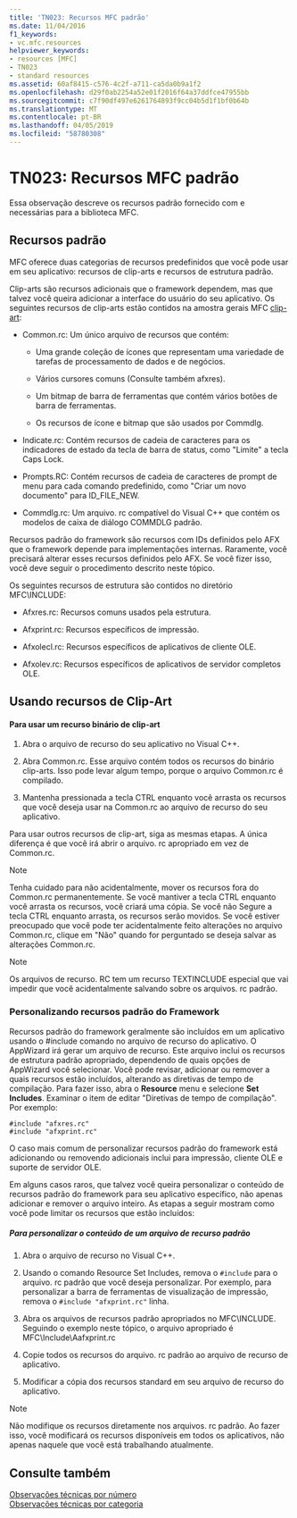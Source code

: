 ```yaml
---
title: 'TN023: Recursos MFC padrão'
ms.date: 11/04/2016
f1_keywords:
- vc.mfc.resources
helpviewer_keywords:
- resources [MFC]
- TN023
- standard resources
ms.assetid: 60af8415-c576-4c2f-a711-ca5da0b9a1f2
ms.openlocfilehash: d29f0ab2254a52e01f2016f64a37ddfce47955bb
ms.sourcegitcommit: c7f90df497e6261764893f9cc04b5d1f1bf0b64b
ms.translationtype: MT
ms.contentlocale: pt-BR
ms.lasthandoff: 04/05/2019
ms.locfileid: "58780308"
---
```

# <a name="tn023-standard-mfc-resources"></a>TN023: Recursos MFC padrão

Essa observação descreve os recursos padrão fornecido com e necessárias para a biblioteca MFC.

## <a name="standard-resources"></a>Recursos padrão

MFC oferece duas categorias de recursos predefinidos que você pode usar em seu aplicativo: recursos de clip-arts e recursos de estrutura padrão.

Clip-arts são recursos adicionais que o framework dependem, mas que talvez você queira adicionar a interface do usuário do seu aplicativo. Os seguintes recursos de clip-arts estão contidos na amostra gerais MFC [clip-art](../overview/visual-cpp-samples.md):

- Common.rc: Um único arquivo de recursos que contém:

   - Uma grande coleção de ícones que representam uma variedade de tarefas de processamento de dados e de negócios.

   - Vários cursores comuns (Consulte também afxres).

   - Um bitmap de barra de ferramentas que contém vários botões de barra de ferramentas.

   - Os recursos de ícone e bitmap que são usados por Commdlg.

- Indicate.rc: Contém recursos de cadeia de caracteres para os indicadores de estado da tecla de barra de status, como "Limite" a tecla Caps Lock.

- Prompts.RC: Contém recursos de cadeia de caracteres de prompt de menu para cada comando predefinido, como "Criar um novo documento" para ID_FILE_NEW.

- Commdlg.rc: Um arquivo. rc compatível do Visual C++ que contém os modelos de caixa de diálogo COMMDLG padrão.

Recursos padrão do framework são recursos com IDs definidos pelo AFX que o framework depende para implementações internas. Raramente, você precisará alterar esses recursos definidos pelo AFX. Se você fizer isso, você deve seguir o procedimento descrito neste tópico.

Os seguintes recursos de estrutura são contidos no diretório MFC\INCLUDE:

- Afxres.rc: Recursos comuns usados pela estrutura.

- Afxprint.rc: Recursos específicos de impressão.

- Afxolecl.rc: Recursos específicos de aplicativos de cliente OLE.

- Afxolev.rc: Recursos específicos de aplicativos de servidor completos OLE.

## <a name="using-clip-art-resources"></a>Usando recursos de Clip-Art

#### <a name="to-use-a-clip-art-binary-resource"></a>Para usar um recurso binário de clip-art

1. Abra o arquivo de recurso do seu aplicativo no Visual C++.

1. Abra Common.rc. Esse arquivo contém todos os recursos do binário clip-arts. Isso pode levar algum tempo, porque o arquivo Common.rc é compilado.

1. Mantenha pressionada a tecla CTRL enquanto você arrasta os recursos que você deseja usar na Common.rc ao arquivo de recurso do seu aplicativo.

Para usar outros recursos de clip-art, siga as mesmas etapas. A única diferença é que você irá abrir o arquivo. rc apropriado em vez de Common.rc.

> [!NOTE]
>  Tenha cuidado para não acidentalmente, mover os recursos fora do Common.rc permanentemente. Se você mantiver a tecla CTRL enquanto você arrasta os recursos, você criará uma cópia. Se você não Segure a tecla CTRL enquanto arrasta, os recursos serão movidos. Se você estiver preocupado que você pode ter acidentalmente feito alterações no arquivo Common.rc, clique em "Não" quando for perguntado se deseja salvar as alterações Common.rc.

> [!NOTE]
>  Os arquivos de recurso. RC tem um recurso TEXTINCLUDE especial que vai impedir que você acidentalmente salvando sobre os arquivos. rc padrão.

### <a name="customizing-standard-framework-resources"></a>Personalizando recursos padrão do Framework

Recursos padrão do framework geralmente são incluídos em um aplicativo usando o #include comando no arquivo de recurso do aplicativo. O AppWizard irá gerar um arquivo de recurso. Este arquivo inclui os recursos de estrutura padrão apropriado, dependendo de quais opções de AppWizard você selecionar. Você pode revisar, adicionar ou remover a quais recursos estão incluídos, alterando as diretivas de tempo de compilação. Para fazer isso, abra o **Resource** menu e selecione **Set Includes**. Examinar o item de editar "Diretivas de tempo de compilação". Por exemplo:

```
#include "afxres.rc"
#include "afxprint.rc"
```

O caso mais comum de personalizar recursos padrão do framework está adicionando ou removendo adicionais inclui para impressão, cliente OLE e suporte de servidor OLE.

Em alguns casos raros, que talvez você queira personalizar o conteúdo de recursos padrão do framework para seu aplicativo específico, não apenas adicionar e remover o arquivo inteiro. As etapas a seguir mostram como você pode limitar os recursos que estão incluídos:

##### <a name="to-customize-the-contents-of-a-standard-resource-file"></a>Para personalizar o conteúdo de um arquivo de recurso padrão

1. Abra o arquivo de recurso no Visual C++.

1. Usando o comando Resource Set Includes, remova o `#include` para o arquivo. rc padrão que você deseja personalizar. Por exemplo, para personalizar a barra de ferramentas de visualização de impressão, remova o `#include "afxprint.rc"` linha.

1. Abra os arquivos de recursos padrão apropriados no MFC\INCLUDE. Seguindo o exemplo neste tópico, o arquivo apropriado é MFC\Include\Aafxprint.rc

1. Copie todos os recursos do arquivo. rc padrão ao arquivo de recurso de aplicativo.

1. Modificar a cópia dos recursos standard em seu arquivo de recurso do aplicativo.

> [!NOTE]
>  Não modifique os recursos diretamente nos arquivos. rc padrão. Ao fazer isso, você modificará os recursos disponíveis em todos os aplicativos, não apenas naquele que você está trabalhando atualmente.

## <a name="see-also"></a>Consulte também

[Observações técnicas por número](../mfc/technical-notes-by-number.md)<br/>
[Observações técnicas por categoria](../mfc/technical-notes-by-category.md)
